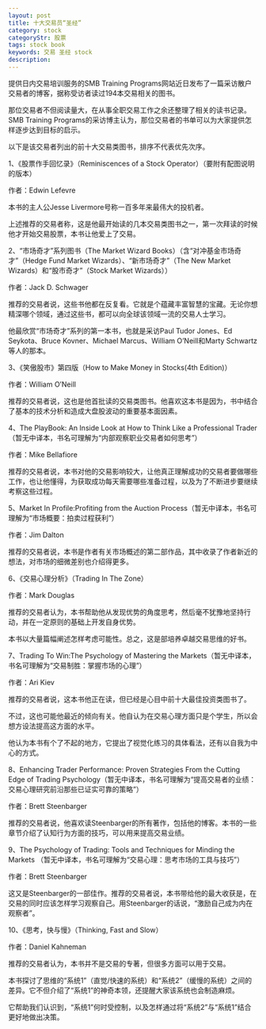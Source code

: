 ```yaml
---
layout: post
title: 十大交易员“圣经”
category: stock
categoryStr: 股票
tags: stock book
keywords: 交易 圣经 stock
description: 
---
```




提供日内交易培训服务的SMB Training Programs网站近日发布了一篇采访散户交易者的博客，据称受访者读过194本交易相关的图书。

那位交易者不但阅读量大，在从事全职交易工作之余还整理了相关的读书记录。SMB Training Programs的采访博主认为，那位交易者的书单可以为大家提供怎样逐步达到目标的启示。

以下是该交易者列出的前十大交易类图书，排序不代表优先次序。

1、《股票作手回忆录》（Reminiscences of a Stock Operator）（要附有配图说明的版本）

作者：Edwin Lefevre



本书的主人公Jesse Livermore号称一百多年来最伟大的投机者。

上述推荐的交易者称，这是他最开始读的几本交易类图书之一，第一次拜读的时候他才开始交易股票，本书让他爱上了交易。

2、“市场奇才”系列图书（The Market Wizard Books）（含“对冲基金市场奇才”（Hedge Fund Market Wizards）、“新市场奇才”（The New Market Wizards）和“股市奇才”（Stock Market Wizards））

作者：Jack D. Schwager 



推荐的交易者说，这些书他都在反复看。它就是个蕴藏丰富智慧的宝藏。无论你想精深哪个领域，通过这些书，都可以向全球该领域一流的交易人士学习。

他最欣赏“市场奇才”系列的第一本书，也就是采访Paul Tudor Jones、Ed Seykota、Bruce Kovner、Michael Marcus、William O’Neill和Marty Schwartz等人的那本。

3、《笑傲股市》第四版（How to Make Money in Stocks(4th Edition)）

作者：William O’Neill



推荐的交易者说，这也是他首批读的交易类图书。他喜欢这本书是因为，书中结合了基本的技术分析和造成大盘股波动的重要基本面因素。

4、The PlayBook: An Inside Look at How to Think Like a Professional Trader（暂无中译本，书名可理解为“内部观察职业交易者如何思考”）

作者：Mike Bellafiore



推荐的交易者说，本书对他的交易影响较大，让他真正理解成功的交易者要做哪些工作，也让他懂得，为获取成功每天需要哪些准备过程，以及为了不断进步要继续考察这些过程。

5、Market In Profile:Profiting from the Auction Process（暂无中译本，书名可理解为“市场概要：拍卖过程获利”）

作者：Jim Dalton



推荐的交易者说，本书是作者有关市场概述的第二部作品，其中收录了作者新近的想法，对市场的细微差别也介绍得更多。

6、《交易心理分析》（Trading In The Zone）

作者：Mark Douglas



推荐的交易者认为，本书帮助他从发现优势的角度思考，然后毫不犹豫地坚持行动，并在一定原则的基础上开发自身优势。

本书以大量篇幅阐述怎样考虑可能性。总之，这是部培养卓越交易思维的好书。

7、Trading To Win:The Psychology of Mastering the Markets（暂无中译本，书名可理解为“交易制胜：掌握市场的心理”）

作者：Ari Kiev



推荐的交易者说，这本书他正在读，但已经是心目中前十大最佳投资类图书了。

不过，这也可能他最近的倾向有关。他自认为在交易心理方面只是个学生，所以会想方设法提高这方面的水平。

他认为本书有个了不起的地方，它提出了视觉化练习的具体看法，还有以自我为中心的方式。

8、Enhancing Trader Performance: Proven Strategies From the Cutting Edge of Trading Psychology（暂无中译本，书名可理解为“提高交易者的业绩：交易心理研究前沿那些已证实可靠的策略”）

作者：Brett Steenbarger



推荐的交易者说，他喜欢读Steenbarger的所有著作，包括他的博客。本书的一些章节介绍了认知行为方面的技巧，可以用来提高交易业绩。

9、The Psychology of Trading: Tools and Techniques for Minding the Markets （暂无中译本，书名可理解为“交易心理：思考市场的工具与技巧”）

作者：Brett Steenbarger



这又是Steenbarger的一部佳作。推荐的交易者说，本书带给他的最大收获是，在交易的同时应该怎样学习观察自己。用Steenbarger的话说，“激励自己成为内在观察者”。

10、《思考，快与慢》（Thinking, Fast and Slow） 

作者：Daniel Kahneman



推荐的交易者认为，本书并不是交易的专著，但很多方面可以用于交易。

本书探讨了思维的“系统1”（直觉/快速的系统）和“系统2”（缓慢的系统）之间的差异。它不但介绍了“系统1”的神奇本领，还提醒大家该系统也会制造麻烦。

它帮助我们认识到，“系统1”何时受控制，以及怎样通过将“系统2”与“系统1”结合更好地做出决策。



